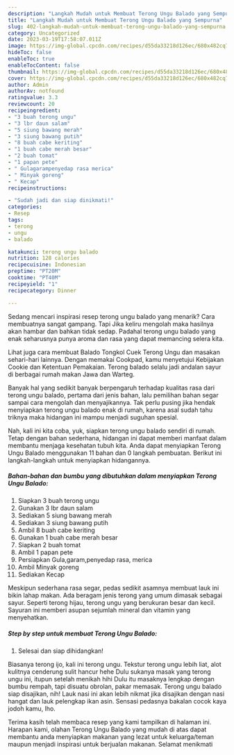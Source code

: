 ```yaml
---
description: "Langkah Mudah untuk Membuat Terong Ungu Balado yang Sempurna"
title: "Langkah Mudah untuk Membuat Terong Ungu Balado yang Sempurna"
slug: 402-langkah-mudah-untuk-membuat-terong-ungu-balado-yang-sempurna
category: Uncategorized
date: 2023-03-19T17:58:07.011Z
image: https://img-global.cpcdn.com/recipes/d55da33218d126ec/680x482cq70/terong-ungu-balado-foto-resep-utama.jpg
hideToc: false
enableToc: true
enableTocContent: false
thumbnail: https://img-global.cpcdn.com/recipes/d55da33218d126ec/680x482cq70/terong-ungu-balado-foto-resep-utama.jpg
cover: https://img-global.cpcdn.com/recipes/d55da33218d126ec/680x482cq70/terong-ungu-balado-foto-resep-utama.jpg
author: Admin
authorAv: notfound
ratingvalue: 3.3
reviewcount: 20
recipeingredient:
- "3 buah terong ungu"
- "3 lbr daun salam"
- "5 siung bawang merah"
- "3 siung bawang putih"
- "8 buah cabe keriting"
- "1 buah cabe merah besar"
- "2 buah tomat"
- "1 papan pete"
- " Gulagarampenyedap rasa merica"
- " Minyak goreng"
- " Kecap"
recipeinstructions:

- "Sudah jadi dan siap dinikmati!"
categories:
- Resep
tags:
- terong
- ungu
- balado

katakunci: terong ungu balado 
nutrition: 128 calories
recipecuisine: Indonesian
preptime: "PT20M"
cooktime: "PT40M"
recipeyield: "1"
recipecategory: Dinner

---
```



Sedang mencari inspirasi resep terong ungu balado yang menarik? Cara membuatnya sangat gampang. Tapi Jika keliru mengolah maka hasilnya akan hambar dan bahkan tidak sedap. Padahal terong ungu balado yang enak seharusnya punya aroma dan rasa yang dapat memancing selera kita.


Lihat juga cara membuat Balado Tongkol Cuek Terong Ungu dan masakan sehari-hari lainnya. Dengan memakai Cookpad, kamu menyetujui Kebijakan Cookie dan Ketentuan Pemakaian. Terong balado selalu jadi andalan sayur di berbagai rumah makan Jawa dan Warteg.

Banyak hal yang sedikit banyak berpengaruh terhadap kualitas rasa dari terong ungu balado, pertama dari jenis bahan, lalu pemilihan bahan segar sampai cara mengolah dan menyajikannya. Tak perlu pusing jika hendak menyiapkan terong ungu balado enak di rumah, karena asal sudah tahu triknya maka hidangan ini mampu menjadi suguhan spesial.


Nah, kali ini kita coba, yuk, siapkan terong ungu balado sendiri di rumah. Tetap dengan bahan sederhana, hidangan ini dapat memberi manfaat dalam membantu menjaga kesehatan tubuh kita. Anda dapat menyiapkan Terong Ungu Balado menggunakan 11 bahan dan 0 langkah pembuatan. Berikut ini langkah-langkah untuk menyiapkan hidangannya.

<!--inarticleads1-->

##### Bahan-bahan dan bumbu yang dibutuhkan dalam menyiapkan Terong Ungu Balado:

1. Siapkan 3 buah terong ungu
1. Gunakan 3 lbr daun salam
1. Sediakan 5 siung bawang merah
1. Sediakan 3 siung bawang putih
1. Ambil 8 buah cabe keriting
1. Gunakan 1 buah cabe merah besar
1. Siapkan 2 buah tomat
1. Ambil 1 papan pete
1. Persiapkan  Gula,garam,penyedap rasa, merica
1. Ambil  Minyak goreng
1. Sediakan  Kecap


Meskipun sederhana rasa segar, pedas sedikit asamnya membuat lauk ini bikin lahap makan. Ada beragam jenis terong yang umum dimasak sebagai sayur. Seperti terong hijau, terong ungu yang berukuran besar dan kecil. Sayuran ini memberi asupan sejumlah mineral dan vitamin yang menyehatkan. 

<!--inarticleads2-->

##### Step by step untuk membuat Terong Ungu Balado:


1. Selesai dan siap dihidangkan!

Biasanya terong ijo, kali ini terong ungu. Tekstur terong ungu lebih liat, alot kulitnya cenderung sulit hancur hehe Dulu sukanya masak yang terong ungu ini, itupun setelah menikah hihi Dulu itu masaknya lengkap dengan bumbu rempah, tapi disuatu obrolan, pakar memasak. Terong ungu balado siap disajikan, nih! Lauk nasi ini akan lebih nikmat jika disajikan dengan nasi hangat dan lauk pelengkap ikan asin. Sensasi pedasnya bakalan cocok kaya jodoh kamu, lho. 

Terima kasih telah membaca resep yang kami tampilkan di halaman ini. Harapan kami, olahan Terong Ungu Balado yang mudah di atas dapat membantu anda menyiapkan makanan yang lezat untuk keluarga/teman maupun menjadi inspirasi untuk berjualan makanan. Selamat menikmati
